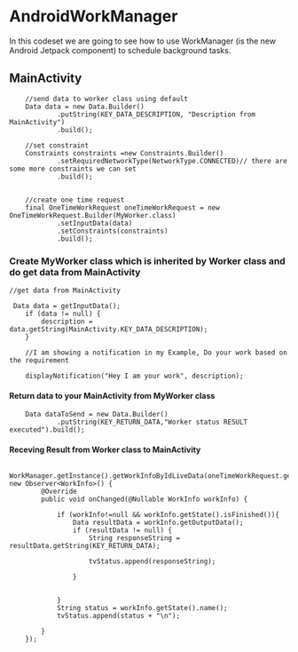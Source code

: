 # AndroidWorkManager

In this codeset we are going to see how to use WorkManager (is the new Android Jetpack component) to schedule background tasks. 


## MainActivity


        //send data to worker class using default
        Data data = new Data.Builder()
                .putString(KEY_DATA_DESCRIPTION, "Description from MainActivity")
                .build();

        //set constraint
        Constraints constraints =new Constraints.Builder()
                .setRequiredNetworkType(NetworkType.CONNECTED)// there are some more constraints we can set
                .build();


        //create one time request
        final OneTimeWorkRequest oneTimeWorkRequest = new OneTimeWorkRequest.Builder(MyWorker.class)
                .setInputData(data)
                .setConstraints(constraints)
                .build();
                
        
### Create MyWorker class which is inherited by Worker class and do get data from MainActivity
    
    //get data from MainActivity
    
     Data data = getInputData();
        if (data != null) {
            description = data.getString(MainActivity.KEY_DATA_DESCRIPTION);
        }

        //I am showing a notification in my Example, Do your work based on the requirement
    
        displayNotification("Hey I am your work", description);

#### Return data to your MainActivity from MyWorker class

        Data dataToSend = new Data.Builder()
                .putString(KEY_RETURN_DATA,"Worker status RESULT executed").build();
                
                
                
#### Receving Result from Worker class to MainActivity

        WorkManager.getInstance().getWorkInfoByIdLiveData(oneTimeWorkRequest.getId()).observe(this, new Observer<WorkInfo>() {
            @Override
            public void onChanged(@Nullable WorkInfo workInfo) {

                if (workInfo!=null && workInfo.getState().isFinished()){
                    Data resultData = workInfo.getOutputData();
                    if (resultData != null) {
                        String responseString = resultData.getString(KEY_RETURN_DATA);

                        tvStatus.append(responseString);

                    }


                }
                String status = workInfo.getState().name();
                tvStatus.append(status + "\n");

            }
        });
